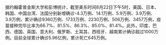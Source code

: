 据约翰霍普金斯大学和彭博统计，截至美东时间8月22日下午5时，美国、日本、韩国、中国台湾、法国分别新增确诊-4.3万例、14.1万例、5.9万例、3.9万例、3.9万例，累计确诊9360万例、1733万例、2230万例、506万例、3457万例，疫苗接种完毕比率为66.7%、81.5%、86.3%、85.0%、81.4%。此外，印度、巴西、德国、英国、意大利、俄罗斯、土耳其、西班牙、越南累计确诊超过1000万例。目前全球累计确诊5.96亿例，累计死亡645万例。